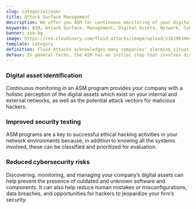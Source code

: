 ```yaml
---
slug: categories/asm/
title: Attack Surface Management
description: We offer you ASM for continuous monitoring of your digital assets (attack surface) and to facilitate the identification of threats and security vulnerabilities.
keywords: ASM, Attack Surface, Management, Digital Assets, Network, Cybersecurity; Ethical Hacking, Pentesting
banner: asm-bg
image: https://res.cloudinary.com/fluid-attacks/image/upload/v1619634644/airs/categories/cover-asm_zcl9ge.webp
template: category
definition: Fluid Attacks acknowledges many companies' alarming situation today in which their attack surfaces are amplified considerably as they implement multiple digital solutions which keep them in competition. An ‘attack surface’ includes all of your own as well as third-party hardware and software connected to the Internet which stores and handles your company's data. This entire collection of digital assets may contain security flaws or vulnerabilities at risk of being exploited by cybercriminals. Fluid Attacks provides you with an Attack Surface Management (ASM) program. It is linked to our Continuous Hacking service in order to comprehensively evaluate your networks for potential risks and continually identify security vulnerabilities which need remediation. Fluid Attacks' ASM can help your company understand its exposure and reduce the corresponding attack surface.
defaux: In general terms, the ASM has an initial step that involves discovering all of the internet-facing digital assets (e.g., web apps, cloud, mobile apps, IoT, email servers) that use some of your corporate data. Then, it is necessary to classify these assets based on characteristics such as functionality and business criticality. Next, using security ratings or risk assessments and analytics for all digital assets, we prioritize some of them when looking for vulnerabilities through ethical hacking. As a last but simultaneously all-pervasive step, it is crucial to have continuous security monitoring of internal and external network environments and systems, updated on old and new vulnerabilities and threats—even considering malicious assets.
---
```


<div class="sect2">

### Digital asset identification

Continuous monitoring in an ASM program provides your company with a
holistic perception of the digital assets which exist on your internal
and external networks, as well as the potential attack vectors for
malicious hackers.

</div>

<div class="sect2">

### Improved security testing

ASM programs are a key to successful ethical hacking activities in your
network environments because, in addition to knowing all the systems
involved, these can be classified and prioritized for evaluation.

</div>

<div class="sect2">

### Reduced cybersecurity risks

Discovering, monitoring, and managing your company’s digital assets can
help prevent the presence of outdated and unknown software and
components. It can also help reduce human mistakes or misconfigurations,
data breaches, and opportunities for hackers to jeopardize your firm’s
security.

</div>

<div class="sect2 db-l dn">

</div>

<div class="sect2 db-l dn">

</div>

 
